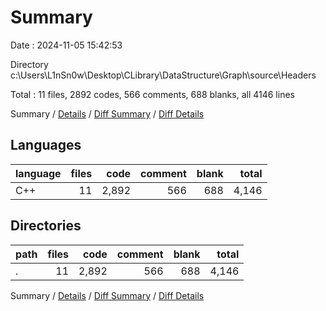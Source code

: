 # Summary

Date : 2024-11-05 15:42:53

Directory c:\\Users\\L1nSn0w\\Desktop\\CLibrary\\DataStructure\\Graph\\source\\Headers

Total : 11 files,  2892 codes, 566 comments, 688 blanks, all 4146 lines

Summary / [Details](details.md) / [Diff Summary](diff.md) / [Diff Details](diff-details.md)

## Languages
| language | files | code | comment | blank | total |
| :--- | ---: | ---: | ---: | ---: | ---: |
| C++ | 11 | 2,892 | 566 | 688 | 4,146 |

## Directories
| path | files | code | comment | blank | total |
| :--- | ---: | ---: | ---: | ---: | ---: |
| . | 11 | 2,892 | 566 | 688 | 4,146 |

Summary / [Details](details.md) / [Diff Summary](diff.md) / [Diff Details](diff-details.md)